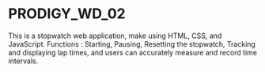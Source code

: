 # PRODIGY_WD_02
This is a stopwatch web application, make using HTML, CSS, and JavaScript.
Functions :
Starting, Pausing, Resetting the stopwatch, Tracking and displaying lap times, and users can accurately measure and record time intervals.
